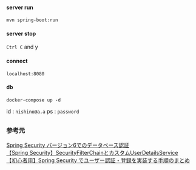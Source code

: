 
#### server run
`mvn spring-boot:run`

#### server stop

`Ctrl C` and y

#### connect
`localhost:8080`

#### db
`docker-compose up -d`


id : `nishino@a.a`
ps : `password`


##

### 参考元
[Spring Security バージョン6でのデータベース認証](https://qiita.com/L_A_P_119611/items/fc111bb23aca40b03cbb)  
[【Spring Security】SecurityFilterChainとカスタムUserDetailsService](https://zenn.dev/peishim/articles/c225ac5a5eedb0)  
[【初心者用】Spring Security でユーザー認証・登録を実装する手順のまとめ](https://qiita.com/t-yama-3/items/a538d47b8f0a27639d23)

